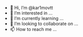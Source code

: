 - 👋 Hi, I’m @kar1movtt
- 👀 I’m interested in ...
- 🌱 I’m currently learning ...
- 💞️ I’m looking to collaborate on ...
- 📫 How to reach me ...

<!---
kar1movtt/kar1movtt is a ✨ special ✨ repository because its `README.md` (this file) appears on your GitHub profile.
You can click the Preview link to take a look at your changes.
--->
